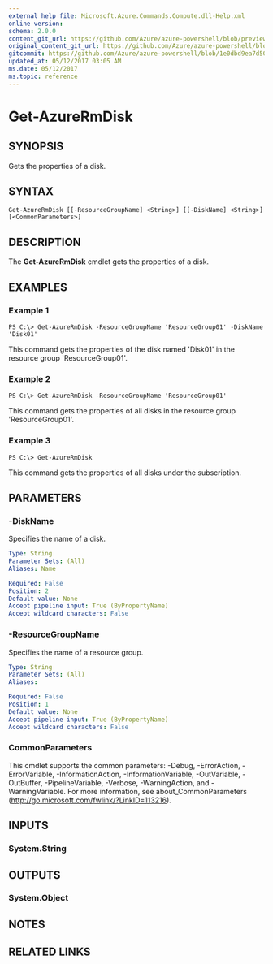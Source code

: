 ```yaml
---
external help file: Microsoft.Azure.Commands.Compute.dll-Help.xml
online version:
schema: 2.0.0
content_git_url: https://github.com/Azure/azure-powershell/blob/preview/src/ResourceManager/Compute/Commands.Compute/help/Get-AzureRmDisk.md
original_content_git_url: https://github.com/Azure/azure-powershell/blob/preview/src/ResourceManager/Compute/Commands.Compute/help/Get-AzureRmDisk.md
gitcommit: https://github.com/Azure/azure-powershell/blob/1e0dbd9ea7d5072fb8029e35f1a03f4023d1f52b
updated_at: 05/12/2017 03:05 AM
ms.date: 05/12/2017
ms.topic: reference
---
```


# Get-AzureRmDisk

## SYNOPSIS
Gets the properties of a disk.

## SYNTAX

```
Get-AzureRmDisk [[-ResourceGroupName] <String>] [[-DiskName] <String>] [<CommonParameters>]
```

## DESCRIPTION
The **Get-AzureRmDisk** cmdlet gets the properties of a disk.

## EXAMPLES

### Example 1
```
PS C:\> Get-AzureRmDisk -ResourceGroupName 'ResourceGroup01' -DiskName 'Disk01'
```

This command gets the properties of the disk named 'Disk01' in the resource group 'ResourceGroup01'.

### Example 2
```
PS C:\> Get-AzureRmDisk -ResourceGroupName 'ResourceGroup01'
```

This command gets the properties of all disks in the resource group 'ResourceGroup01'.

### Example 3
```
PS C:\> Get-AzureRmDisk
```

This command gets the properties of all disks under the subscription.

## PARAMETERS

### -DiskName
Specifies the name of a disk.

```yaml
Type: String
Parameter Sets: (All)
Aliases: Name

Required: False
Position: 2
Default value: None
Accept pipeline input: True (ByPropertyName)
Accept wildcard characters: False
```

### -ResourceGroupName
Specifies the name of a resource group.

```yaml
Type: String
Parameter Sets: (All)
Aliases: 

Required: False
Position: 1
Default value: None
Accept pipeline input: True (ByPropertyName)
Accept wildcard characters: False
```

### CommonParameters
This cmdlet supports the common parameters: -Debug, -ErrorAction, -ErrorVariable, -InformationAction, -InformationVariable, -OutVariable, -OutBuffer, -PipelineVariable, -Verbose, -WarningAction, and -WarningVariable. For more information, see about_CommonParameters (http://go.microsoft.com/fwlink/?LinkID=113216).

## INPUTS

### System.String

## OUTPUTS

### System.Object

## NOTES

## RELATED LINKS


